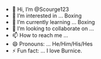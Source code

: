 - 👋 Hi, I’m @Scourge123
- 👀 I’m interested in ... Boxing
- 🌱 I’m currently learning ... Boxing
- 💞️ I’m looking to collaborate on ...
- 📫 How to reach me ...
- 😄 Pronouns: ... He/Him/His/Hes
- ⚡ Fun fact: ... I love Burnice.

<!---
Scourge123/Scourge123 is a ✨ special ✨ repository because its `README.md` (this file) appears on your GitHub profile.
You can click the Preview link to take a look at your changes.
--->
